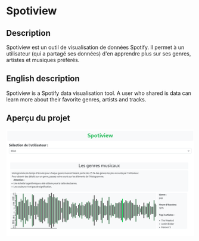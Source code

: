 # Spotiview

## Description
Spotiview est un outil de visualisation de données Spotify. Il permet à un utilisateur (qui a partagé ses données) d'en apprendre plus sur ses genres, artistes et musiques préférés.

## English description
Spotiview is a Spotify data visualisation tool. A user who shared is data can learn more about their favorite genres, artists and tracks. 

## Aperçu du projet
![alt text](https://github.com/ChloeConrad/spotiview_spotify_data_vizualisation/blob/main/spotiview.png?raw=true)

